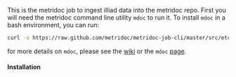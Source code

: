 This is the metridoc job to ingest illiad data into the metridoc repo.  First you will need the metridoc 
command line utility `mdoc` to run it.  To install `mdoc` in a bash environment, you can run:

```bash
curl -s https://raw.github.com/metridoc/metridoc-job-cli/master/src/etc/install-mdoc.sh | sh
```

for more details on `mdoc`, please see the [wiki](https://github.com/metridoc/metridoc-wiki/wiki) or the
`mdoc` [page](https://github.com/metridoc/metridoc-job-cli).

#### Installation




